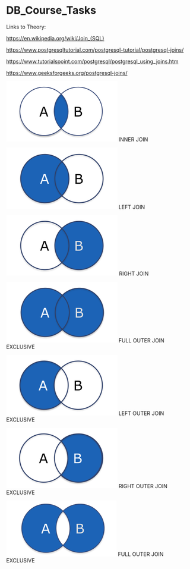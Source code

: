 # DB_Course_Tasks
Links to Theory:


https://en.wikipedia.org/wiki/Join_(SQL)


https://www.postgresqltutorial.com/postgresql-tutorial/postgresql-joins/


https://www.tutorialspoint.com/postgresql/postgresql_using_joins.htm


https://www.geeksforgeeks.org/postgresql-joins/

<img src ="INNERJOIN.png"></img> INNER JOIN   


<img src ="LEFTJOIN.png"></img>  LEFT JOIN   


<img src ="RIGHTJOIN.png"></img> RIGHT JOIN

<img src ="FULL JOIN.png"></img> FULL OUTER JOIN EXCLUSIVE

<img src ="LOJ.png"></img> LEFT OUTER JOIN EXCLUSIVE

<img src ="ROJ.png"></img> RIGHT OUTER JOIN EXCLUSIVE

<img src ="FOJE.png"></img> FULL OUTER JOIN EXCLUSIVE


